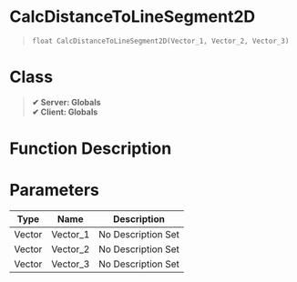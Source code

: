 # CalcDistanceToLineSegment2D
> `float CalcDistanceToLineSegment2D(Vector_1, Vector_2, Vector_3)`
# Class
> __✔ Server: Globals__  
> __✔ Client: Globals__  
# Function Description

# Parameters
Type|Name|Description
--|--|--
Vector|Vector_1|No Description Set
Vector|Vector_2|No Description Set
Vector|Vector_3|No Description Set
